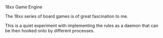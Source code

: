 18xx Game Engine

The 18xx series of board games is of great fascination to me.  

This is a quiet experiment with implementing the rules as a daemon that can be then hooked onto by different processes.

